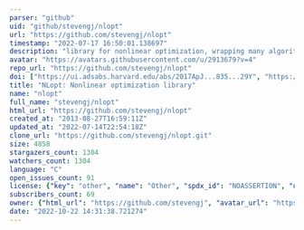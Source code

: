 ```yaml
---
parser: "github"
uid: "github/stevengj/nlopt"
url: "https://github.com/stevengj/nlopt"
timestamp: "2022-07-17 16:50:01.138697"
description: "library for nonlinear optimization, wrapping many algorithms for global and local, constrained or unconstrained, optimization"
avatar: "https://avatars.githubusercontent.com/u/2913679?v=4"
repo_url: "https://github.com/stevengj/nlopt"
doi: ["https://ui.adsabs.harvard.edu/abs/2017ApJ...835...29Y", "https://ui.adsabs.harvard.edu/abs/2021ascl.soft11004J/abstract"]
title: "NLopt: Nonlinear optimization library"
name: "nlopt"
full_name: "stevengj/nlopt"
html_url: "https://github.com/stevengj/nlopt"
created_at: "2013-08-27T16:59:11Z"
updated_at: "2022-07-14T22:54:18Z"
clone_url: "https://github.com/stevengj/nlopt.git"
size: 4858
stargazers_count: 1304
watchers_count: 1304
language: "C"
open_issues_count: 91
license: {"key": "other", "name": "Other", "spdx_id": "NOASSERTION", "url": null, "node_id": "MDc6TGljZW5zZTA="}
subscribers_count: 69
owner: {"html_url": "https://github.com/stevengj", "avatar_url": "https://avatars.githubusercontent.com/u/2913679?v=4", "login": "stevengj", "type": "User"}
date: "2022-10-22 14:31:38.721274"
---
```

